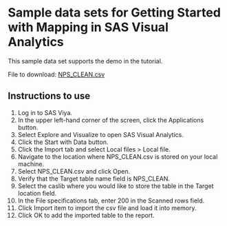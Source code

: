 # Sample data sets for Getting Started with Mapping in SAS Visual Analytics

This sample data set supports the demo in the tutorial.

File to download: [NPS_CLEAN.csv](./NPS_CLEAN.csv)

## Instructions to use
1. Log in to SAS Viya.
2. In the upper left-hand corner of the screen, click the Applications button.
3. Select Explore and Visualize to open SAS Visual Analytics.
4. Click the Start with Data button.
5. Click the Import tab and select Local files > Local file.
6. Navigate to the location where NPS_CLEAN.csv is stored on your local machine.
7. Select NPS_CLEAN.csv and click Open.
8. Verify that the Target table name field is NPS_CLEAN.
9. Select the caslib where you would like to store the table in the Target location field.
10. In the File specifications tab, enter 200 in the Scanned rows field.
11. Click Import item to import the csv file and load it into memory.
12. Click OK to add the imported table to the report.
